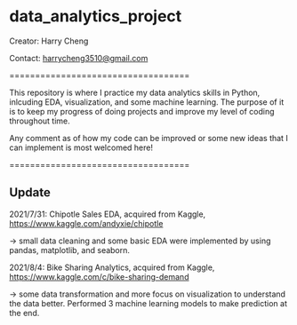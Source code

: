 # data_analytics_project

Creator: Harry Cheng

Contact: harrycheng3510@gmail.com


===================================

This repository is where I practice my data analytics skills in Python, inlcuding EDA, visualization, and some machine learning. The purpose of it is to keep my progress of doing projects and improve my level of coding throughout time. 

Any comment as of how my code can be improved or some new ideas that I can implement is most welcomed here!

===================================


## Update
2021/7/31: Chipotle Sales EDA, acquired from Kaggle, https://www.kaggle.com/andyxie/chipotle

  -> small data cleaning and some basic EDA were implemented by using pandas, matplotlib, and seaborn.
  
  
2021/8/4: Bike Sharing Analytics, acquired from Kaggle, https://www.kaggle.com/c/bike-sharing-demand

  -> some data transformation and more focus on visualization to understand the data better. Performed 3 machine learning models to make prediction at the end. 
